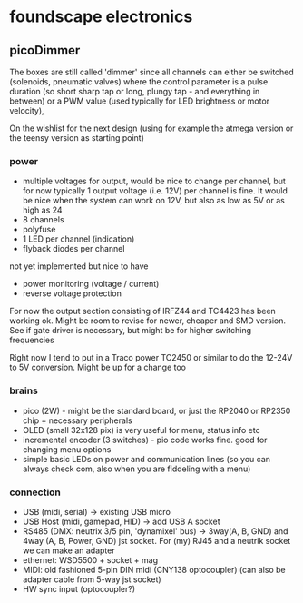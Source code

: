 # foundscape electronics

## picoDimmer

The boxes are still called 'dimmer' since all channels can either be switched (solenoids, pneumatic valves) where the control parameter is a pulse duration (so short sharp tap or long, plungy tap - and everything in between) or a PWM value (used typically for LED brightness or motor velocity),

On the wishlist for the next design (using for example the atmega version or the teensy version as starting point)

### power
- multiple voltages for output, would be nice to change per channel, but for now typically 1 output voltage (i.e. 12V) per channel is fine. It would be nice when the system can work on 12V, but also as low as 5V or as high as 24
- 8 channels
- polyfuse
- 1 LED per channel (indication)
- flyback diodes per channel

not yet implemented but nice to have
- power monitoring (voltage / current)
- reverse voltage protection

For now the output section consisting of IRFZ44 and TC4423 has been working ok. Might be room to revise for newer, cheaper and SMD version. See if gate driver is necessary, but might be for higher switching frequencies

Right now I tend to put in a Traco power TC2450 or similar to do the 12-24V to 5V conversion. Might be up for a change too

### brains
- pico (2W) - might be the standard board, or just the RP2040 or RP2350 chip + necessary peripherals
- OLED (small 32x128 pix) is very useful for menu, status info etc
- incremental encoder (3 switches) - pio code works fine. good for changing menu options
- simple basic LEDs on power and communication lines (so you can always check com, also when you are fiddeling with a menu)

### connection
- USB (midi, serial)  -> existing USB micro
- USB Host (midi, gamepad, HID) -> add USB A socket
- RS485 (DMX: neutrix 3/5 pin, 'dynamixel' bus) -> 3way(A, B, GND) and 4way (A, B, Power, GND) jst socket. For (my) RJ45 and a neutrik socket we can make an adapter
- ethernet: WSD5500 + socket + mag
- MIDI: old fashioned 5-pin DIN midi (CNY138 optocoupler) (can also be adapter cable from 5-way jst socket)
- HW sync input (optocoupler?)